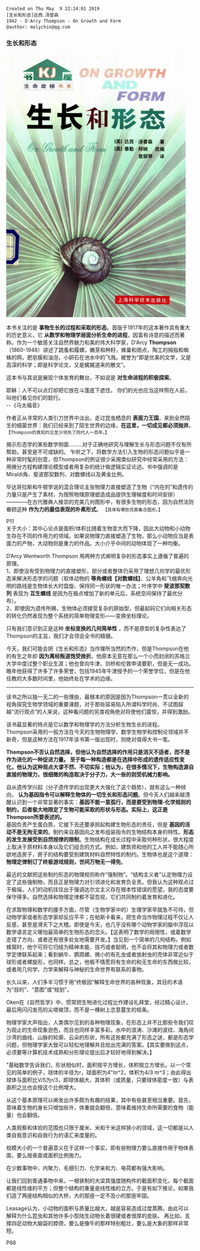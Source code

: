 ```
Created on Thu May  9 22:24:01 2019
[生长和形态]达西.汤普森
1942 - D'Arcy Thompson - On Growth and Form
@author: molychin@qq.com
```
### 生长和形态

![](res/szxt01.png)

本书关注的是 **事物生长的过程和采取的形态**。首版于1917年的这本著作具有重大的历史意义，它 **从数学和物理学层面分析生命的进程**，因富有诗意的描述而著称。作为一个敏感关注自然界魅力和美的伟大科学家，D'Arcy **Thompson**（1860-1948）讲述了跳蚤和履螺，嫩芽和种籽，蜂巢和雨点，陶工的拇指和蜘蛛的网，肥皂膜和油泡，小卵石在池水中的飞溅。被誉为“即是优美的文学，又是高深的科学；即是科学论文，又是娓娓道来的散文”。

这本书与其说是展现个体发育的舞台，不如说是 **对生命进程的积极探索**。

耶稣：人不可以点灯却把它放在斗篷底下遮住。
你们的光也应当这样照在人前，叫他们看见你们的懿行。  
--《马太福音》

作者正从寻常的人类引力世界中淡出，走过昆虫栖息的 **表面力王国**，来到全然陌生的细菌世界：我们已经来到了陌生世界的边缘，**在这里，一切成见都必须抛弃**。
`【Thompson的真知灼见至少领先了同代人一百年。】`

揭示形态学的某些数学侧面………对于正确地研究与理解生长与形态问题不仅有所帮助，甚至是不可或缺的。
乍听之下，将数学方法引入生物的形态问题似乎是一种非常时髦的创意，但Thompson的例证很少采用类似研究中经常采用的方法：用微分方程构建理论模型或者用复杂的统计做逻辑实证论述。书中强调的是Miraldi角、斐波那契数列、对数螺线以及黄金比例。


毕达哥拉斯和牛顿学说的混合理论主张物理力直接塑造了生物（“内在的”和遗传的力量只是产生了素材，为按照物理原理塑造成品提供生理梯度和时间安排）————在古代雅典人推崇的完美几何图形中，有很多生物的形态，因为自然法则眷顾这种 **作为力的最佳表现的朴素形式**。
`【具体有哪些完美集合图形。】`

P11  
关于大小：其中心论点是面积/体积比随着生物变大而下降，因此大动物和小动物生存在不同的作用力的领域。如果说物理力直接塑造了生物，那么小动物应当是表面力的产物，大动物则是重力的作品。大小介乎中间的动物体现了一种均衡。

D’Arcy Wentworth Thompson 用两种方式阐明复杂的形态事实上遵循了普遍的原理。  
1、即使没有受到物理力的直接塑形，部分或者整体仍采用了理想几何学的最优形态来解决形态学的问题（软体动物的 **等角螺线【对数螺线】**、公羊角和飞蛾奔向光明的路线是生物体长大时盘旋、保持同一形状的唯一办法；叶序学中 **斐波那契数列** 表现为 **互生螺线** 是因为在极点增加了新的单元后，系统空间保持了最优分布）。  
2、即使因为遗传所赐，生物体必须接受复杂的原始型，但最起码它们向相关形态的转化仍然表现为整个系统的简单物理变形——变换坐标理论。


只有我们意识到正是这种 **坐标变换的几何简单性** ，而不是原型的复杂性表达了Thompson的主旨，我们才会领会全书的精髓。

今天，我们可能会把《生长和形态》当作理所当然的杰作，但是Thompson在他的有生之年却 **因为离经叛道饱受挫折**。他原本无意在那么一个小而封闭的苏格兰大学中度过整个职业生涯；他也曾向牛津、剑桥和伦敦申请要职，但是无一成功。晚年他获得了许多了许多荣誉，包括1945年牛津授予的一个荣誉学位，但是在他任教的大多数时间里，他始终处在学术的边缘。

---
该书之所以独一无二的一些理由，最根本的原因是因为Thompson一贯以全新的视角探究生物学领域的重要课题，对于那些容易陷入所谓科学时尚、不试图超越“流行观点”的人来说，这种看问题的另类视角绝对将使他们震惊，并得到激励。

该书最显著的特点是它以数学和物理学的方法分析生物生长的进程。  
Thompson采用的一般方法在今天的生物物理学、数学生物学和控制论领域并不新奇，但是这种方法在1917年该书第一版出现时，则绝对值得大书一笔。

**Thompson不否认自然选择，但他认为自然选择的作用只是消灭不适者，而不是作为进化的一种促进力量。 至于每一种构造都是在选择中形成的遗传适应性变化，他认为这种观点大谬不然、不切实际；他认为，在很多情况下，生物构造源自直接的物理力，很细微的构造取决于分子力，大一些的则受机械力影响。**


自从遗传学兴起（分子遗传学的出现更大大强化了这个趋势），就有这么一种倾向， **认为基因指令可以解释生物体的一切生长和形态问题**。但今天人们越来越清醒认识到一个非常显著的事实：**基因不能一意孤行，而是要受到物理-化学规则的制约，后者极大地限定了生物可能采取的形状与形态。实际上，这正是Thompson所要表述的。**  
基因负责产生蛋白质，它接下去还要承担起构建生物形态的责任，但是 **基因的活动不是无拘无束的**。制约来自基因向之发布组装指令的生物结构本身的特性。**形态的发生发展受到自然规律的限制**。生物结构在成长过程中采取何种形状，很大程度上取决于原材料本身以及它们组合的方式。例如，建筑师和他的工人并不能随心所欲地造房子，房子的结构要受到建筑材料自然特性的制约。生物体也是这个道理：**物理定律制订了终极游戏规则，世间万物无一得免**。

最近的文献把这些制约形态的物理规则称作“强制物”。“结构主义者”认定物理力设定了这些强制物，而且正是物理力对引领进化和发育负全责。但我认为这种观点过于极端，人们的动机往往出于强调达尔文主义存在根本性错误的愿望。我的态度要保守得多。自然选择和物理定律都不容忽视，它们共同制约着发育和进化。

在求取物理和数学的援手方面，尽管（生物学家中的）生理学家早就急不可待，但动物学家或者形态学家却反应平平；在帕斯卡看来，把生命当作物理过程不仅让人反感，甚至是滑天下之大稽。即使是今天，也几乎没有哪个动物学家的脑中浮现以数学语言定义哪怕最简单的生物形态的念头。【这表明了数学的局限性，或着数学走错了方向，或者还有很多处女地需要开发。】当见到一个简单的几何结构，例如蜂窝时，他宁可将它归结为精神本能、技巧或者聪明，也不会将其和物理力或者数学定律联系起来；看到蜗牛、鹦鹉螺、微小的有孔虫或者放射虫的壳体非常近似于球形或者螺旋形，也同样。总之，他极不情愿将有生命的和无生命的东西做比较，或者用几何学、力学来解释与神秘的生命世界有联系的事物。


长久以来，人们多半习惯于用“终极因”解释生命世界的各种现象，其目的术语为“目的”、“意图”或“规划”。

Oken在《自然哲学》中，惯常把生物进化过程比作建设礼拜堂，经过精心设计，最后用闪闪发亮的尖塔做顶，而不是一棵树上恣意蔓生的枝条。

物理学家大声指出，人类偶尔见到的各种物理现象，在形态上并不比那些令我们叹为观止的生命现象逊色，而且也同样丰富多彩。水中的浪涛、沙滩的波纹、海角间沙湾的曲线、山脉的轮廓、云朵的形状，所有这些都充满了形态之谜，都是形态学问题，但物理学家大致可以轻松地理解并且给出完满的答案。【其实要做到这点，必须要等计算机技术成熟和分形理论提出后才较好地得到解决。】

"基础数学告诉我们，形状相似时，面积按平方增长，体积按立方增长。以一个常见的简单的例子，球体的半径为r，球面积为4"πr^2，体积为4/3 πr^3；由此得出球体与面积比V/S为r/3，即球体越大，其体积（或质量，只要球体密度一致）与表面积之比也会按这个比例增大。

从这个基本原理可以阐发出许多颇为有趣的结果，其中有些甚至相当重要。首先，意味着生物的身长只增加些许，体重就会翻倍，意味着维持生命所需要的食物（能量）也会翻倍。

人类观察和体验的范围也只限于厘米、米和千米这样狭小的领域，这一切都是以人类自我意识和自我行为的语汇来度量的。

规模大小的一个普遍意义在于这样一个事实，即有些物理力要么直接作用于物体表面，要么按表面或面积比例施力。

在少数事物中，内聚力、毛细引力、化学亲和力、电荷都有强大影响。

让我们回到普通事物中来。一根铁制的大梁其强度随构件的截面积变化，每个截面都是线性维的平方；但整个结构的重量是线性维的立方。于是有如下推论，如果我们造了两座结构相似的大桥，大的那座一定不及小的那座牢固。

Leasage认为，小动物的面积与质量比越大，越是容易造成过度蒸腾。由此可以解释为什么昆虫和其他许多小型陆生动物长着很硬或者很厚的皮肤。
再比如，支撑四足动物大脑袋的脖颈，要么是像牛的那样特别粗壮，要么是大象的那样非常短。

P66
